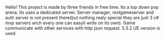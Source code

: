 Hello!
This project is made by three friends in free time. Its a top down pvp arena.
Its uses a dedicated server. Server manager, restgameserver and auth server is not present there(but nothing realy special they are just 3 c# mvp servers wich every one can easyli write on its own). Game communicate with other services with http json request.
5.3.2 UE version is used.
